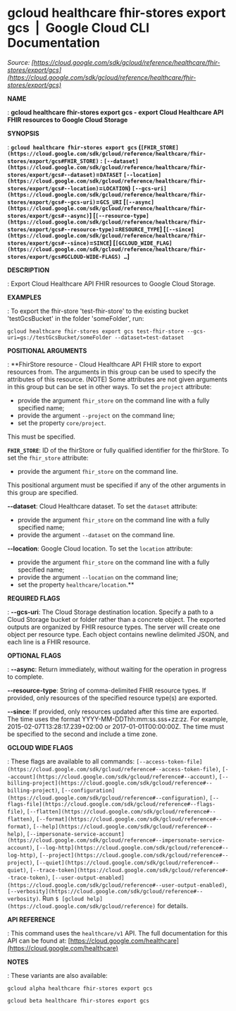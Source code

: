# gcloud healthcare fhir-stores export gcs  |  Google Cloud CLI Documentation

*Source: [https://cloud.google.com/sdk/gcloud/reference/healthcare/fhir-stores/export/gcs](https://cloud.google.com/sdk/gcloud/reference/healthcare/fhir-stores/export/gcs)*

**NAME**

: **gcloud healthcare fhir-stores export gcs - export Cloud Healthcare API FHIR resources to Google Cloud Storage**

**SYNOPSIS**

: **`gcloud healthcare fhir-stores export gcs` (`[FHIR_STORE](https://cloud.google.com/sdk/gcloud/reference/healthcare/fhir-stores/export/gcs#FHIR_STORE)` : `[--dataset](https://cloud.google.com/sdk/gcloud/reference/healthcare/fhir-stores/export/gcs#--dataset)`=`DATASET` `[--location](https://cloud.google.com/sdk/gcloud/reference/healthcare/fhir-stores/export/gcs#--location)`=`LOCATION`) `[--gcs-uri](https://cloud.google.com/sdk/gcloud/reference/healthcare/fhir-stores/export/gcs#--gcs-uri)`=`GCS_URI` [`[--async](https://cloud.google.com/sdk/gcloud/reference/healthcare/fhir-stores/export/gcs#--async)`] [`[--resource-type](https://cloud.google.com/sdk/gcloud/reference/healthcare/fhir-stores/export/gcs#--resource-type)`=`RESOURCE_TYPE`] [`[--since](https://cloud.google.com/sdk/gcloud/reference/healthcare/fhir-stores/export/gcs#--since)`=`SINCE`] [`[GCLOUD_WIDE_FLAG](https://cloud.google.com/sdk/gcloud/reference/healthcare/fhir-stores/export/gcs#GCLOUD-WIDE-FLAGS) …`]**

**DESCRIPTION**

: Export Cloud Healthcare API FHIR resources to Google Cloud Storage.

**EXAMPLES**

: To export the fhir-store 'test-fhir-store' to the existing bucket
'testGcsBucket' in the folder 'someFolder', run:

```
gcloud healthcare fhir-stores export gcs test-fhir-store --gcs-uri=gs://testGcsBucket/someFolder --dataset=test-dataset
```

**POSITIONAL ARGUMENTS**

: **FhirStore resource - Cloud Healthcare API FHIR store to export resources from.
The arguments in this group can be used to specify the attributes of this
resource. (NOTE) Some attributes are not given arguments in this group but can
be set in other ways.
To set the `project` attribute:

- provide the argument `fhir_store` on the command line with a fully
specified name;
- provide the argument `--project` on the command line;
- set the property `core/project`.

This must be specified.

**`FHIR_STORE`**:
ID of the fhirStore or fully qualified identifier for the fhirStore.
To set the `fhir_store` attribute:

- provide the argument `fhir_store` on the command line.

This positional argument must be specified if any of the other arguments in this
group are specified.

**--dataset**:
Cloud Healthcare dataset.
To set the `dataset` attribute:

- provide the argument `fhir_store` on the command line with a fully
specified name;
- provide the argument `--dataset` on the command line.

**--location**:
Google Cloud location.
To set the `location` attribute:

- provide the argument `fhir_store` on the command line with a fully
specified name;
- provide the argument `--location` on the command line;
- set the property `healthcare/location`.**

**REQUIRED FLAGS**

: **--gcs-uri**:
The Cloud Storage destination location. Specify a path to a Cloud Storage bucket
or folder rather than a concrete object. The exported outputs are organized by
FHIR resource types. The server will create one object per resource type. Each
object contains newline delimited JSON, and each line is a FHIR resource.

**OPTIONAL FLAGS**

: **--async**:
Return immediately, without waiting for the operation in progress to complete.

**--resource-type**:
String of comma-delimited FHIR resource types. If provided, only resources of
the specified resource type(s) are exported.

**--since**:
If provided, only resources updated after this time are exported. The time uses
the format YYYY-MM-DDThh:mm:ss.sss+zz:zz. For example,
2015-02-07T13:28:17.239+02:00 or 2017-01-01T00:00:00Z. The time must be
specified to the second and include a time zone.

**GCLOUD WIDE FLAGS**

: These flags are available to all commands: `[--access-token-file](https://cloud.google.com/sdk/gcloud/reference#--access-token-file)`,
`[--account](https://cloud.google.com/sdk/gcloud/reference#--account)`, `[--billing-project](https://cloud.google.com/sdk/gcloud/reference#--billing-project)`,
`[--configuration](https://cloud.google.com/sdk/gcloud/reference#--configuration)`,
`[--flags-file](https://cloud.google.com/sdk/gcloud/reference#--flags-file)`,
`[--flatten](https://cloud.google.com/sdk/gcloud/reference#--flatten)`, `[--format](https://cloud.google.com/sdk/gcloud/reference#--format)`, `[--help](https://cloud.google.com/sdk/gcloud/reference#--help)`, `[--impersonate-service-account](https://cloud.google.com/sdk/gcloud/reference#--impersonate-service-account)`,
`[--log-http](https://cloud.google.com/sdk/gcloud/reference#--log-http)`,
`[--project](https://cloud.google.com/sdk/gcloud/reference#--project)`, `[--quiet](https://cloud.google.com/sdk/gcloud/reference#--quiet)`, `[--trace-token](https://cloud.google.com/sdk/gcloud/reference#--trace-token)`, `[--user-output-enabled](https://cloud.google.com/sdk/gcloud/reference#--user-output-enabled)`,
`[--verbosity](https://cloud.google.com/sdk/gcloud/reference#--verbosity)`.
Run `$ [gcloud help](https://cloud.google.com/sdk/gcloud/reference)` for details.

**API REFERENCE**

: This command uses the `healthcare/v1` API. The full documentation for
this API can be found at: [https://cloud.google.com/healthcare](https://cloud.google.com/healthcare)

**NOTES**

: These variants are also available:

```
gcloud alpha healthcare fhir-stores export gcs
```

```
gcloud beta healthcare fhir-stores export gcs
```